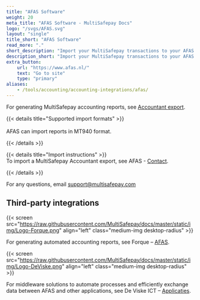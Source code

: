 ```yaml
---
title: "AFAS Software"
weight: 20
meta_title: "AFAS Software - MultiSafepay Docs"
logo: "/svgs/AFAS.svg"
layout: "single"
title_short: "AFAS Software"
read_more: "."
short_description: "Import your MultiSafepay transactions to your AFAS platform."
description_short: "Import your MultiSafepay transactions to your AFAS platform."
extra_button:
    url: "https://www.afas.nl/" 
    text: "Go to site" 
    type: "primary"
aliases:
    - /tools/accounting/accounting-integrations/afas/
---
```


For generating MultiSafepay accounting reports, see [Accountant export](/accounting/reports/accountant-export/).

{{< details title="Supported import formats" >}}  
&nbsp;  
AFAS can import reports in MT940 format.

{{< /details >}}

{{< details title="Import instructions" >}}
&nbsp;  
To import a MultiSafepay Accountant export, see AFAS - [Contact](https://www.afas.nl/contact).

{{< /details >}}

For any questions, email <support@multisafepay.com>

## Third-party integrations

{{< screen src="https://raw.githubusercontent.com/MultiSafepay/docs/master/static/img/Logo-Forque.png" align="left" class="medium-img desktop-radius" >}}

For generating automated accounting reports, see Forque – [AFAS](https://www.forque.nl/afas-consultancy).

{{< screen src="https://raw.githubusercontent.com/MultiSafepay/docs/master/static/img/Logo-DeViske.png" align="left" class="medium-img desktop-radius" >}}

For middleware solutions to automate processes and efficiently exchange data between AFAS and other applications, see De Viske ICT – [Applicaties](https://deviske.nl/applicaties/).


